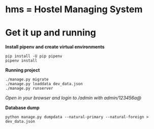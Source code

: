 # hms = Hostel Managing System


# Get it up and running
**Install pipenv and create virtual environments**
```
pip install -U pip pipenv
pipenv install
```


**Running project**
```
./manage.py migrate
./manage.py loaddata dev_data.json
./manage.py runserver
```
*Open in your browser and login to /admin with admin/123456a@*

**Database dump**

```
python manage.py dumpdata --natural-primary --natural-foreign > dev_data.json
```